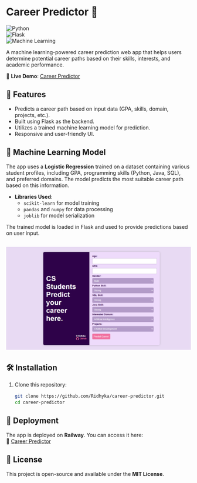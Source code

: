 # Career Predictor 🎯  

![Python](https://img.shields.io/badge/Python-3.8+-blue)  
![Flask](https://img.shields.io/badge/Flask-3.1.0-green)  
![Machine Learning](https://img.shields.io/badge/Machine%20Learning-Sklearn-red)  

A machine learning-powered career prediction web app that helps users determine potential career paths based on their skills, interests, and academic performance.  

🔗 **Live Demo**: [Career Predictor](https://career-predictor.up.railway.app/)  

## 🚀 Features  
- Predicts a career path based on input data (GPA, skills, domain, projects, etc.).  
- Built using Flask as the backend.  
- Utilizes a trained machine learning model for prediction.  
- Responsive and user-friendly UI.  

## 🧠 Machine Learning Model  
The app uses a **Logistic Regression** trained on a dataset containing various student profiles, including GPA, programming skills (Python, Java, SQL), and preferred domains. The model predicts the most suitable career path based on this information.  

- **Libraries Used**:  
  - `scikit-learn` for model training  
  - `pandas` and `numpy` for data processing  
  - `joblib` for model serialization  

The trained model is loaded in Flask and used to provide predictions based on user input.  

## ![Career Predictor Screenshot](static/Screenshot%20(20).png)

 

## 🛠 Installation  
1. Clone this repository:  
   ```sh
   git clone https://github.com/Ridhyka/career-predictor.git
   cd career-predictor

## 🚀 Deployment  
The app is deployed on **Railway**. You can access it here:  
🔗 [Career Predictor](https://career-predictor.up.railway.app/)  

## 📜 License  
This project is open-source and available under the **MIT License**.  


